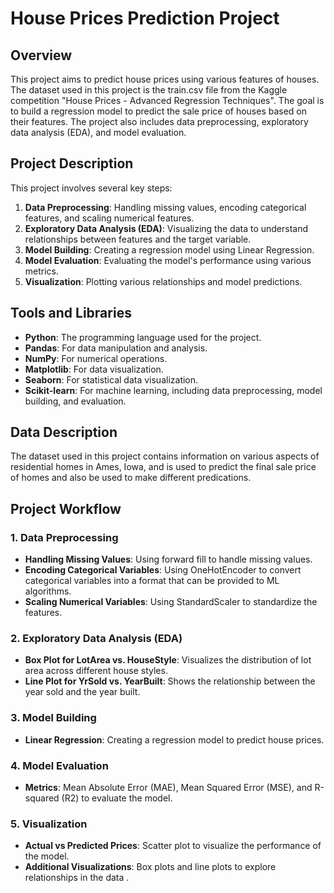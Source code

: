 # House Prices Prediction Project
## Overview
This project aims to predict house prices using various features of houses. The dataset used in this project is the train.csv file from the Kaggle competition "House Prices - Advanced Regression Techniques". The goal is to build a regression model to predict the sale price of houses based on their features. The project also includes data preprocessing, exploratory data analysis (EDA), and model evaluation.

## Project Description
This project involves several key steps:

1. **Data Preprocessing**: Handling missing values, encoding categorical features, and scaling numerical features.
2. **Exploratory Data Analysis (EDA)**: Visualizing the data to understand relationships between features and the target variable.
3. **Model Building**: Creating a regression model using Linear Regression.
4. **Model Evaluation**: Evaluating the model's performance using various metrics.
5. **Visualization**: Plotting various relationships and model predictions.

## Tools and Libraries

- **Python**: The programming language used for the project.
- **Pandas**: For data manipulation and analysis.
- **NumPy**: For numerical operations.
- **Matplotlib**: For data visualization.
- **Seaborn**: For statistical data visualization.
- **Scikit-learn**: For machine learning, including data preprocessing, model building, and evaluation.

## Data Description
The dataset used in this project contains information on various aspects of residential homes in Ames, Iowa, and is used to predict the final sale price of homes and also be used to make different predications.

## Project Workflow

### 1. Data Preprocessing

- **Handling Missing Values**: Using forward fill to handle missing values.
- **Encoding Categorical Variables**: Using OneHotEncoder to convert categorical variables into a format that can be provided to ML algorithms.
- **Scaling Numerical Variables**: Using StandardScaler to standardize the features.

### 2. Exploratory Data Analysis (EDA)

- **Box Plot for LotArea vs. HouseStyle**: Visualizes the distribution of lot area across different house styles.
- **Line Plot for YrSold vs. YearBuilt**: Shows the relationship between the year sold and the year built.

### 3. Model Building
- **Linear Regression**: Creating a regression model to predict house prices.

### 4. Model Evaluation
- **Metrics**: Mean Absolute Error (MAE), Mean Squared Error (MSE), and R-squared (R2) to evaluate the model.

### 5. Visualization
- **Actual vs Predicted Prices**: Scatter plot to visualize the performance of the model.
- **Additional Visualizations**: Box plots and line plots to explore relationships in the data
.
